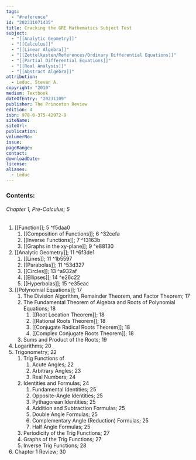 ```yaml
---
tags:
  - "#reference"
id: "202311071435"
title: Cracking the GRE Mathematics Subject Test
subject:
  - "[[Analytic Geometry]]"
  - "[[Calculus]]"
  - "[[Linear Algebra]]"
  - "[[Zettelkasten/References/Ordinary Differential Equations]]"
  - "[[Partial Differential Equations]]"
  - "[[Real Analysis]]"
  - "[[Abstract Algebra]]"
attribution:
  - Leduc, Steven A.
copyright: "2010"
medium: Textbook
dateOfEntry: "20231109"
publisher: The Princeton Review
edition: 4
isbn: 978-0-375-42972-9
siteName: 
siteUrl: 
publication: 
volumerNo: 
issue: 
pageRange: 
contact: 
downloadDate: 
license: 
aliases:
  - Leduc
---
```

### Contents:
###### Chapter 1, Pre-Calculus; 5
1. [[Function]]; 5 ^f5daa0
	1. [[Composition of Functions]]; 6 ^32cefa
	2. [[Inverse Functions]]; 7 ^13163b
	3. [[Graphs in the xy-plane]]; 9 ^e88130
2. [[Analytic Geometry]]; 11 ^6f3de1
	1. [[Lines]]; 11 ^1b5597
	2. [[Parabolas]]; 11 ^53d327
	3. [[Circles]]; 13 ^a932af
	4. [[Ellipses]]; 14 ^e26c22
	5. [[Hyperbolas]]; 15 ^e35eac
3. [[Polynomial Equations]]; 17
	1. The Division Algorithm, Remainder Theorem, and Factor Theorem; 17
	2. The Fundamental Theorem of Algebra and Roots of Polynomial Equations; 18
		1. [[Root Location Theorem]]; 18
		2. [[Rational Roots Theorem]]; 18
		3. [[Conjugate Radical Roots Theorem]]; 18
		4. [[Complex Conjugate Roots Theorem]]; 18
	3. Sums and Product of the Roots; 19
4. Logarithms; 20
5. Trigonometry; 22
	1. Trig Functions of
		1. Acute Angles; 22
		2. Arbitrary Angles; 23
		3. Real Numbers; 24
	2. Identities and Formulas; 24
		1. Fundamental Identities; 25
		2. Opposite-Angle Identities; 25
		3. Pythagorean Identities; 25
		4. Addition and Subtraction Formulas; 25
		5. Double Angle Formulas; 25
		6. Complementary Angle (Reduction) Formulas; 25
		7. Half Angle Formulas; 25
	3. Periodicity of the Trig Functions; 27
	4. Graphs of the Trig Functions; 27
	5. Inverse Trig Functions; 28
6. Chapter 1 Review; 30
